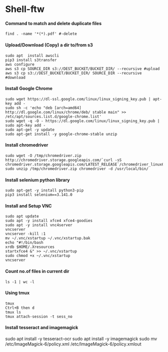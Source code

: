 # Shell-ftw

#### Command to match and delete duplicate files
`find . -name '*(*).pdf' #-delete`

#### Upload/Download (Copy) a dir to/from s3 
```
sudo apt  install awscli
pip3 install s3transfer
aws configure
aws s3 cp SOURCE_DIR s3://DEST_BUCKET/BUCKET_DIR/ --recursive #upload
aws s3 cp s3://DEST_BUCKET/BUCKET_DIR/ SOURCE_DIR --recursive #download
```

#### Install Google Chrome
```
sudo wget https://dl-ssl.google.com/linux/linux_signing_key.pub | apt-key add -
sudo sh -c 'echo "deb [arch=amd64] http://dl.google.com/linux/chrome/deb/ stable main" >> /etc/apt/sources.list.d/google-chrome.list'
sudo wget -q -O - https://dl.google.com/linux/linux_signing_key.pub | sudo apt-key add -
sudo apt-get -y update
sudo apt-get install -y google-chrome-stable unzip
```

#### Install chromedriver
```
sudo wget -O /tmp/chromedriver.zip http://chromedriver.storage.googleapis.com/`curl -sS chromedriver.storage.googleapis.com/LATEST_RELEASE`/chromedriver_linux64.zip
sudo unzip /tmp/chromedriver.zip chromedriver -d /usr/local/bin/
```

#### Install selenium python library
```
sudo apt-get -y install python3-pip
pip3 install selenium==3.141.0
```

#### Install and Setup VNC
```
sudo apt update
sudo apt -y install xfce4 xfce4-goodies
sudo apt -y install vnc4server
vncserver
vncserver -kill :1
mv ~/.vnc/xstartup ~/.vnc/xstartup.bak
echo "#!/bin/bash
xrdb $HOME/.Xresources
startxfce4 &" >> ~/.vnc/xstartup
sudo chmod +x ~/.vnc/xstartup
vncserver
```

#### Count no.of files in current dir
`ls -1 | wc -l`

#### Using tmux
```
tmux
Ctrl+B then d
tmux ls
tmux attach-session -t sess_no
```

#### Install tesseract and imagemagick
sudo apt install -y tesseract-ocr
sudo apt install -y imagemagick
sudo mv /etc/ImageMagick-6/policy.xml /etc/ImageMagick-6/policy.xmlout
